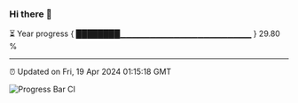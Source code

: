 ### Hi there 👋

⏳ Year progress { ████████▁▁▁▁▁▁▁▁▁▁▁▁▁▁▁▁▁▁▁▁▁▁ } 29.80 %

---

⏰ Updated on Fri, 19 Apr 2024 01:15:18 GMT

![Progress Bar CI](https://github.com/ZhaoGui/ZhaoGui/workflows/Progress%20Bar%20CI/badge.svg)
